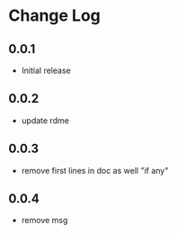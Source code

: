 # Change Log

## 0.0.1

- Initial release

## 0.0.2

- update rdme

## 0.0.3

- remove first lines in doc as well "if any"

## 0.0.4

- remove msg

